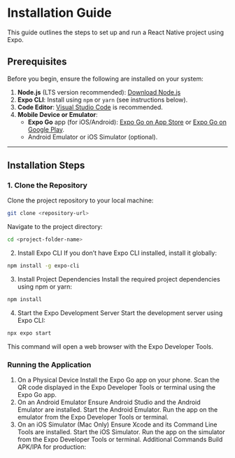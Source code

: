 # Installation Guide

This guide outlines the steps to set up and run a React Native project using Expo.

## Prerequisites

Before you begin, ensure the following are installed on your system:

1. **Node.js** (LTS version recommended): [Download Node.js](https://nodejs.org/)
2. **Expo CLI**: Install using `npm` or `yarn` (see instructions below).
3. **Code Editor**: [Visual Studio Code](https://code.visualstudio.com/) is recommended.
4. **Mobile Device or Emulator**:
   - **Expo Go** app (for iOS/Android): [Expo Go on App Store](https://apps.apple.com/) or [Expo Go on Google Play](https://play.google.com/store).
   - Android Emulator or iOS Simulator (optional).

---

## Installation Steps

### 1. Clone the Repository

Clone the project repository to your local machine:

```bash
git clone <repository-url>
```

Navigate to the project directory:

```bash
cd <project-folder-name>
```

2. Install Expo CLI
   If you don’t have Expo CLI installed, install it globally:

```bash
npm install -g expo-cli
```

3. Install Project Dependencies
   Install the required project dependencies using npm or yarn:

```bash
npm install
```

4. Start the Expo Development Server
   Start the development server using Expo CLI:

```bash
npx expo start
```

This command will open a web browser with the Expo Developer Tools.

### Running the Application

1. On a Physical Device
   Install the Expo Go app on your phone.
   Scan the QR code displayed in the Expo Developer Tools or terminal using the Expo Go app.
2. On an Android Emulator
   Ensure Android Studio and the Android Emulator are installed.
   Start the Android Emulator.
   Run the app on the emulator from the Expo Developer Tools or terminal.
3. On an iOS Simulator (Mac Only)
   Ensure Xcode and its Command Line Tools are installed.
   Start the iOS Simulator.
   Run the app on the simulator from the Expo Developer Tools or terminal.
   Additional Commands
   Build APK/IPA for production:
